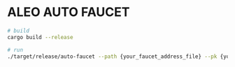 # ALEO AUTO FAUCET


```sh
# build
cargo build --release

# run
./target/release/auto-faucet --path {your_faucet_address_file} --pk {your pk} --from_height {start_height} --amount {amount default is 5000000}
```

